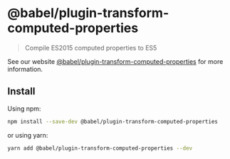 # @babel/plugin-transform-computed-properties

> Compile ES2015 computed properties to ES5

See our website [@babel/plugin-transform-computed-properties](https://babeljs.io/docs/en/next/babel-plugin-transform-computed-properties.html) for more information.

## Install

Using npm:

```sh
npm install --save-dev @babel/plugin-transform-computed-properties
```

or using yarn:

```sh
yarn add @babel/plugin-transform-computed-properties --dev
```
